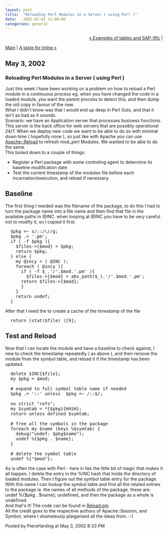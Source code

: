 ```yaml
---
layout: post
title:  "Reloading Perl Modules in a Server ( using Perl )"
date:   2002-05-03 12:00:00
categories: general
---
```

<p align="right">
<a href="http://www.piersharding.com/blog/archives/2002/05/examples_of_tab.html">&laquo; Examples of tables and SAP::Rfc</a> |

<a href="http://www.piersharding.com/blog/">Main</a>
| <a href="http://www.piersharding.com/blog/archives/2002/05/a_taste_for_inl.html">A taste for Inline &raquo;</a>

</p>

<h2>May  3, 2002</h2>

<h3>Reloading Perl Modules in a Server ( using Perl )</h3>

Just this week I have been working on a problem on how to reload a Perl module
in a continuous process eg. when you have changed the code in a loaded module,
you want the parent process to detect this, and then dump the old copy in
favour of the new.
<br/>
What I didn't know was that I would end up deep in Perl Guts, and that it
isn't as bad as it sounds.
<br/>
Scenario: we have an Application server that processes business functions.
This server is the back office for web servers that are possibly operational 24/7.
When we deploy new code we want to be able to do so with minimal down time
( hopefully none ), so just like with Apache you can use 
<a href='http://search.cpan.org/search?dist=Apache-Reload'>Apache::Reload</a>
to refresh mod_perl Modules, We wanted to be able to do the same.
<br/>
This boiled down to a couple of things:
<ul>
<li>
Register a Perl package with some controling agent to determine its baseline
modification date</li>
<li>Test the current timestamp of the modules file before each
incarnation/execution, and reload if necessary.</li>
</ul>

<h2>Baseline</h2>
The first thing I needed was the filename of the package, to do this I had to
turn the package name into a file name and then find that file in the
available paths in @INC.  when looping at @INC you have to be very careful not
to modify it, so I copied it first.
<pre>
  $pkg =~ s/::/\//g;
  $pkg .= '.pm';
  if ( -f $pkg ){
    $files->{$mod} = $pkg;
    return $pkg;
  } else {
    my @incy = ( @INC );
    foreach ( @incy ){
      if ( -f $_.'/'.$mod.'.pm' ){
        $files->{$mod} = abs_path($_).'/'.$mod.'.pm';
	  return $files->{$mod};
      }
    }
    return undef;
  }
</pre>

After that I need the to create a cache of the timestamp of the file
<pre>
  return (stat($file) )[9];
</pre>

<h2>Test and Reload</h2>
Now that I can locate the module and have a baseline to check against, I new
to check the timestamp repeatedly ( as above ), and then remove the module
from the symbol table, and reload it if the timestamp has been updated.

<pre>
  delete $INC{$file};
  my $pkg = $mod;

  # expand to full symbol table name if needed
  $pkg .= '::' unless  $pkg =~ /::$/;

  no strict "refs";
  my $symtab = *{$pkg}{HASH};
  return unless defined $symtab;

  # free all the symbols in the package
  foreach my $name (keys %$symtab) {
    debug("undef: $pkg$name");
    undef %{$pkg . $name};
  }

  # delete the symbol table
  undef %{"$mod"};
</pre>

As is often the case with Perl - here in lies the little bit of magic that
makes it all happen.  I delete the entry in the %INC hash that holds the directory
of loaded modules.  Then I figure out the symbol table entry for the package.
  With this name I can lookup the symbol table and find all the related entries 
  to the package ie. the names of all methods of the package.  these are:
<br/>
<span class='code'> undef %{$pkg . $name};</span> undefined, and then the
package as a whole is undefined.
<br/>
And that's it!  The code can be found in <a href='/download/Reload.pm.txt'>Reload.pm</a>
<br/>
All the credit goes to the respective authors of Apache::Session, and Symbol,
where I shamelessly plaigarised all the ideas from.  :-)

<div id="a000017more"><div id="more">

</div></div>

<p class="posted">Posted by PiersHarding at May  3, 2002  8:33 PM</p>





